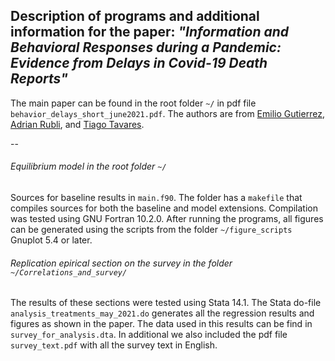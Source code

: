 ## Description of programs and additional information for the paper: *"Information and Behavioral Responses during a Pandemic: Evidence from Delays in Covid-19 Death Reports"*

The main paper can be found in the root folder `~/` in pdf file `behavior_delays_short_june2021.pdf`. The authors are from [Emilio Gutierrez](https://www.emiliogutierrez.net), [Adrian Rubli](https://www.adrianrubli.com), and [Tiago Tavares](http://tgstavares.com/).

--

###### Equilibrium model in the root folder `~/`

Sources for baseline results in `main.f90`. The folder has a `makefile` that compiles sources for both the baseline and model extensions. Compilation was tested using GNU Fortran 10.2.0. After running the programs, all figures can be generated using the scripts from the folder
`~/figure_scripts` Gnuplot 5.4 or later.

###### Replication epirical section on the survey in the folder `~/Correlations_and_survey/`

The results of these sections were tested using Stata 14.1. The Stata do-file `analysis_treatments_may_2021.do` generates all the regression results and figures as shown in the paper. The data used in this results can be find in `survey_for_analysis.dta`. 
In additional we also included the pdf file `survey_text.pdf` with all the survey text in English.





